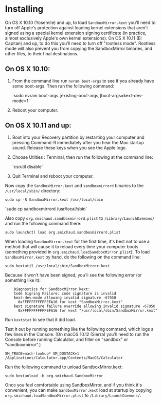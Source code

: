 # Installing

On OS X 10.10 (Yosemite) and up, to load `SandboxMirror.kext` you'll
need to turn off Apple's protection against loading kernel extensions
that aren't signed using a special kernel extension signing
certificate (in practice, almost exclusively Apple's own kernel
extensions).  On OS X 10.11 (El Capitan) and up, to do this you'll
need to turn off "rootless mode".  Rootless mode will also prevent you
from copying the SandboxMirror binaries, and other files, to their
final destinations.

## On OS X 10.10:

1. From the command line run `nvram boot-args` to see if you already
   have some boot-args.  Then run the following command:
   <p>
   `sudo nvram boot-args [existing-boot-args,]boot-args=kext-dev-mode=1`

2. Reboot your computer.

## On OS X 10.11 and up:

1. Boot into your Recovery partition by restarting your computer and
   pressing Command-R immediately after you hear the Mac startup
   sound.  Release these keys when you see the Apple logo.

2. Choose Utilties : Terminal, then run the following at the command
   line:
   <p>
   `csrutil disable`

3. Quit Terminal and reboot your computer.

Now copy the `SandboxMirror.kext` and `sandboxmirrord` binaries to the
`/usr/local/sbin/` directory:

`sudo cp -R SandboxMirror.kext /usr/local/sbin`
<p>
`sudo cp sandboxmirrord /usr/local/sbin`

Also copy `org.smichaud.sandboxmirrord.plist` to
`/Library/LaunchDaemons/` and run the following command there:

`sudo launchctl load org.smichaud.sandboxmirrord.plist`

When loading `SandboxMirror.kext` for the first time, it's best not to
use a method that will cause it to reload every time your computer
boots (something provided in `org.smichaud.loadSandboxMirror.plist`).
To load `SandboxMirror.kext` by hand, do the following on the command
line:

`sudo kextutil /usr/local/sbin/SandboxMirror.kext`

Because it won't have been signed, you'll see the following error (or
something like it):

        Diagnostics for SandboxMirror.kext:
        Code Signing Failure: code signature is invalid
        kext-dev-mode allowing invalid signature -67050
          0xFFFFFFFFFFFEFA16 for kext "SandboxMirror.kext"
        kext signature failure override allowing invalid signature -67050
          0xFFFFFFFFFFFEFA16 for kext "/usr/local/sbin/SandboxMirror.kext"

Run `kextstat` to see that it did load.

Test it out by running something like the following command, which
logs a few lines in the Console.  (On macOS 10.12 (Sierra) you'll need
to run the Console before running Calculator, and filter on "sandbox"
or "sandboxmirror".)

`SM_TRACE=mach-lookup* SM_DOSTACK=1 /Applications/Calculator.app/Contents/MacOS/Calculator`

Run the following command to unload SandboxMirror.kext:

`sudo kextunload -b org.smichaud.SandboxMirror`

Once you feel comfortable using SandboxMirror, and if you think it's
convenient, you can make `SandboxMirror.kext` load at startup by copying
`org.smichaud.loadSandboxMirror.plist` to `/Library/LaunchDaemons/`.
